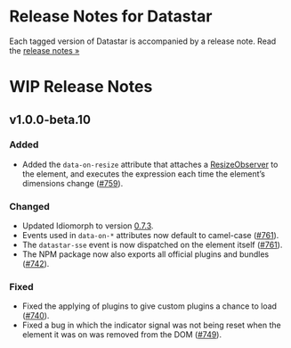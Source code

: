 # Release Notes for Datastar

Each tagged version of Datastar is accompanied by a release note. Read the [release notes »](https://github.com/starfederation/datastar/releases)

# WIP Release Notes

## v1.0.0-beta.10

### Added

- Added the `data-on-resize` attribute that attaches a [ResizeObserver](https://developer.mozilla.org/en-US/docs/Web/API/ResizeObserver) to the element, and executes the expression each time the element’s dimensions change ([#759](https://github.com/starfederation/datastar/issues/759)).

### Changed

- Updated Idiomorph to version [0.7.3](https://github.com/bigskysoftware/idiomorph/releases/tag/v0.7.3).
- Events used in `data-on-*` attributes now default to camel-case ([#761](https://github.com/starfederation/datastar/issues/761)).
- The `datastar-sse` event is now dispatched on the element itself ([#761](https://github.com/starfederation/datastar/issues/761)).
- The NPM package now also exports all official plugins and bundles ([#742](https://github.com/starfederation/datastar/issues/742)).

### Fixed

- Fixed the applying of plugins to give custom plugins a chance to load ([#740](https://github.com/starfederation/datastar/issues/740)).
- Fixed a bug in which the indicator signal was not being reset when the element it was on was removed from the DOM ([#749](https://github.com/starfederation/datastar/issues/749)).